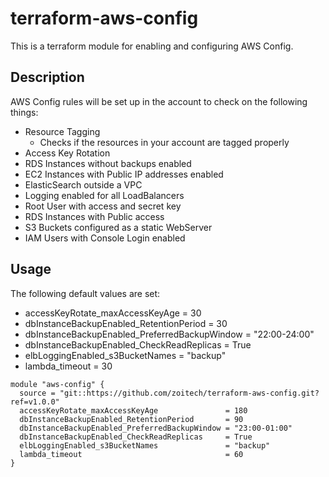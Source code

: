 # terraform-aws-config

This is a terraform module for enabling and configuring AWS Config.

## Description

AWS Config rules will be set up in the account to check on the following things:

* Resource Tagging
   * Checks if the resources in your account are tagged properly
* Access Key Rotation
* RDS Instances without backups enabled
* EC2 Instances with Public IP addresses enabled
* ElasticSearch outside a VPC
* Logging enabled for all LoadBalancers
* Root User with access and secret key
* RDS Instances with Public access
* S3 Buckets configured as a static WebServer
* IAM Users with Console Login enabled

## Usage

The following default values are set:

* accessKeyRotate_maxAccessKeyAge               = 30
* dbInstanceBackupEnabled_RetentionPeriod       = 30
* dbInstanceBackupEnabled_PreferredBackupWindow = "22:00-24:00"
* dbInstanceBackupEnabled_CheckReadReplicas     = True
* elbLoggingEnabled_s3BucketNames               = "backup"
* lambda_timeout                                = 30

```hcl
module "aws-config" {
  source = "git::https://github.com/zoitech/terraform-aws-config.git?ref=v1.0.0"
  accessKeyRotate_maxAccessKeyAge               = 180
  dbInstanceBackupEnabled_RetentionPeriod       = 90
  dbInstanceBackupEnabled_PreferredBackupWindow = "23:00-01:00"
  dbInstanceBackupEnabled_CheckReadReplicas     = True
  elbLoggingEnabled_s3BucketNames               = "backup"
  lambda_timeout                                = 60
}
```